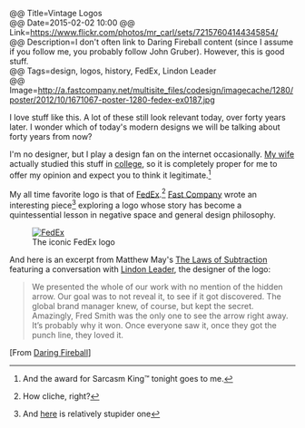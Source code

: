 @@ Title=Vintage Logos  
@@ Date=2015-02-02 10:00
@@ Link=https://www.flickr.com/photos/mr_carl/sets/72157604144345854/  
@@ Description=I don't often link to Daring Fireball content (since I assume if you follow me, you probably follow John Gruber). However, this is good stuff.  
@@ Tags=design, logos, history, FedEx, Lindon Leader  
@@ Image=http://a.fastcompany.net/multisite_files/codesign/imagecache/1280/poster/2012/10/1671067-poster-1280-fedex-ex0187.jpg  

I love stuff like this. A lot of these still look relevant today, over forty years later. I wonder which of today's modern designs we will be talking about forty years from now? 

I'm no designer, but I play a design fan on the internet occasionally. [My wife][twitter] actually studied this stuff in [college][puc], so it is completely proper for me to offer my opinion and expect you to think it legitimate.[^l]

My all time favorite logo is that of [FedEx][googleusercontent].[^f]  [Fast Company][fastcodesign] wrote an interesting piece[^p] exploring a logo whose story has become a quintessential lesson in negative space and general design philosophy. 

<figure>
	<a class="nohover" href="http://a.fastcompany.net/multisite_files/codesign/imagecache/1280/poster/2012/10/1671067-poster-1280-fedex-ex0187.jpg">
		<img src="http://a.fastcompany.net/multisite_files/codesign/imagecache/1280/poster/2012/10/1671067-poster-1280-fedex-ex0187.jpg" alt="FedEx">
	</a>
	<figcaption>The iconic FedEx logo</figcaption>
</figure>

And here is an excerpt from Matthew May's [The Laws of Subtraction][amazon] featuring a conversation with [Lindon Leader][leadercreative], the designer of the logo: 
>We presented the whole of our work with no mention of the hidden arrow. Our goal was to not reveal it, to see if it got discovered. The global brand manager knew, of course, but kept the secret. Amazingly, Fred Smith was the only one to see the arrow right away. It’s probably why it won. Once everyone saw it, once they got the punch line, they loved it.

[From [Daring Fireball][daringfireball]]

[^l]: And the award for Sarcasm King™ tonight goes to me. 
[^f]: How cliche, right?
[^p]: And [here][youtube] is relatively stupider one

[amazon]: http://www.amazon.com/gp/product/0071795618/ref=as_li_tl?tag=theov0c-20
[daringfireball]: http://daringfireball.net/linked/2015/01/30/70s-logos
[fastcodesign]: http://www.fastcodesign.com/1671067/the-story-behind-the-famous-fedex-logo-and-why-it-works
[googleusercontent]: https://lh6.googleusercontent.com/-qDXeK218LRQ/UVJHowyYp1I/AAAAAAAAACY/6zisc6Md0JQ/w2048-h2048/fedex-square.png
[leadercreative]: http://leadercreative.com/
[puc]: http://www.puc.edu/academics/departments/visual-arts/home
[twitter]: http://www.twitter.com/venusautumn
[youtube]: https://www.youtube.com/watch?v=RGm8v8BNRUM